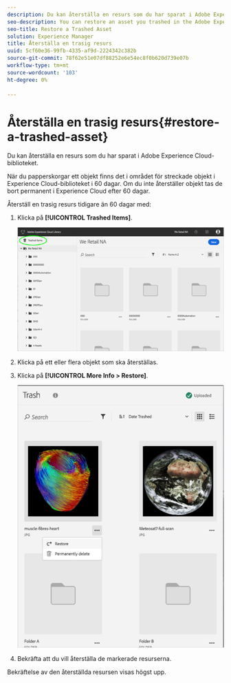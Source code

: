 ```yaml
---
description: Du kan återställa en resurs som du har sparat i Adobe Experience Cloud-biblioteket.
seo-description: You can restore an asset you trashed in the Adobe Experience Cloud Library.
seo-title: Restore a Trashed Asset
solution: Experience Manager
title: Återställa en trasig resurs
uuid: 5cf60e36-99fb-4335-af9d-2224342c382b
source-git-commit: 78f62e51e07df88252e6e54ec8f0b620d739e07b
workflow-type: tm+mt
source-wordcount: '103'
ht-degree: 0%

---
```



# Återställa en trasig resurs{#restore-a-trashed-asset}

Du kan återställa en resurs som du har sparat i Adobe Experience Cloud-biblioteket.

När du papperskorgar ett objekt finns det i området för streckade objekt i Experience Cloud-biblioteket i 60 dagar. Om du inte återställer objekt tas de bort permanent i Experience Cloud efter 60 dagar.

Återställ en trasig resurs tidigare än 60 dagar med:

1. Klicka på **[!UICONTROL Trashed Items]**.

   ![](assets/library_general_trashed_items.png)

1. Klicka på ett eller flera objekt som ska återställas.
1. Klicka på **[!UICONTROL More Info > Restore]**.

   ![](assets/library_restore_perm_delete.png)

1. Bekräfta att du vill återställa de markerade resurserna.

Bekräftelse av den återställda resursen visas högst upp.
